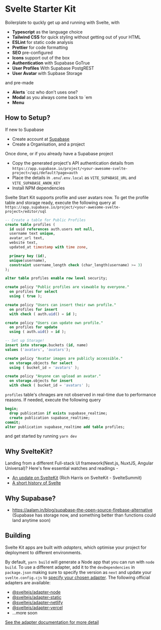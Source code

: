 # Svelte Starter Kit
Boilerplate to quckly get up and running with Svelte, with

- __Typescript__ as the language choice
- __Tailwind CSS__ for quick styling without getting out of your HTML
- __ESLint__ for static code analysis
- __Prettier__ for code formatting
- __SEO__ pre-configured
- __Icons__ support out of the box
- __Authentication__ with Supabase GoTrue
- __User Profiles__ With Supabase PostgREST
- __User Avatar__ with Supbase Storage

and pre-made
- __Alerts__ `coz who don't uses one?
- __Modal__ as you always come back to `em
- __Menu__

## How to Setup?
If new to Supabase
- Create account at [Supabase](https://app.supabase.io/)
- Create a Organisation, and a project

Once done, or if you already have a Supabase project
- Copy the generated project's API authentication details from `https://app.supabase.io/project/<your-awesome-svelte-project>/api/default?page=auth`
- Place the details in `.env`/`.env.local` as `VITE_SUPABASE_URL` and `VITE_SUPABASE_ANON_KEY`</li>
- Install NPM dependencies

Svelte Start Kit supports profile and user avatars now. To get the profile table and storage ready, execute the following query at `https://app.supabase.io/project/<your-awesome-svelte-project>/editor/sql`

```sql
-- Create a table for Public Profiles
create table profiles (
  id uuid references auth.users not null,
  username text unique,
  avatar_url text,
  website text,
  updated_at timestamp with time zone,

  primary key (id),
  unique(username),
  constraint username_length check (char_length(username) >= 3)
);

alter table profiles enable row level security;

create policy "Public profiles are viewable by everyone."
  on profiles for select
  using ( true );

create policy "Users can insert their own profile."
  on profiles for insert
  with check ( auth.uid() = id );

create policy "Users can update own profile."
  on profiles for update
  using ( auth.uid() = id );

-- Set up Storage!
insert into storage.buckets (id, name)
values ('avatars', 'avatars');

create policy "Avatar images are publicly accessible."
  on storage.objects for select
  using ( bucket_id = 'avatars' );

create policy "Anyone can upload an avatar."
  on storage.objects for insert
  with check ( bucket_id = 'avatars' );
```

`profiles` table's chnages are not observed in real-time due to performance reasons. If needed, execute the following query
```sql
begin;
  drop publication if exists supabase_realtime;
  create publication supabase_realtime;
commit;
alter publication supabase_realtime add table profiles;
```


and get started by running `yarn dev`

## Why SvelteKit?

Landing from a different Full-stack UI framework(Next.js, NuxtJS, Angular Universal)? Here's few essential watches and readings -
- [An update on SvelteKit](https://www.youtube.com/watch?v=fnr9XWvjJHw&t=19101s) (Rich Harris on SvelteKit - SvelteSummit)
- [A short history of Svelte](https://dev.to/ajcwebdev/a-short-history-of-sveltekit-49lk)

## Why Supabase?
- https://aalam.in/blog/supabase-the-open-source-firebase-alternative (Supabase has storage now, and something better than functions could land anytime soon)

## Building

Svelte Kit apps are built with _adapters_, which optimise your project for deployment to different environments.

By default, `yarn build` will generate a Node app that you can run with `node build`. To use a different adapter, add it to the `devDependencies` in `package.json` making sure to specify the version as `next` and update your `svelte.config.cjs` to [specify your chosen adapter](https://kit.svelte.dev/docs#configuration-adapter). The following official adapters are available:

- [@sveltejs/adapter-node](https://github.com/sveltejs/kit/tree/master/packages/adapter-node)
- [@sveltejs/adapter-static](https://github.com/sveltejs/kit/tree/master/packages/adapter-static)
- [@sveltejs/adapter-netlify](https://github.com/sveltejs/kit/tree/master/packages/adapter-netlify)
- [@sveltejs/adapter-vercel](https://github.com/sveltejs/kit/tree/master/packages/adapter-vercel)
- ...more soon

[See the adapter documentation for more detail](https://kit.svelte.dev/docs#adapters)
